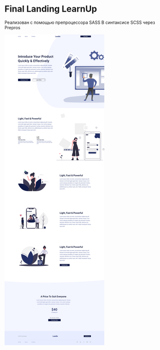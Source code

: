 # Final Landing LearnUp
 
Реализован с помощью препроцессора SASS В синтаксисе SCSS через Prepros

![Screen](./img/ScreenshotLanding2.png)